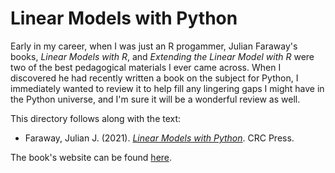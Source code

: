 # Linear Models with Python

Early in my career, when I was just an R progammer, Julian Faraway's books, _Linear Models with R_, and _Extending the Linear Model with R_ were two of the best pedagogical materials I ever came across. When I discovered he had recently written a book on the subject for Python, I immediately wanted to review it to help fill any lingering gaps I might have in the Python universe, and I'm sure it will be a wonderful review as well.

This directory follows along with the text:
- Faraway, Julian J. (2021). <a href="https://www.amazon.com/Linear-Models-Chapman-Statistical-Science/dp/1138483958/ref=sr_1_1?crid=HFYL3D0C4NEG&keywords=Linear+models+with+python&qid=1640202716&sprefix=linear+models+with+python%2Caps%2C141&sr=8-1">_Linear Models with Python_</a>. CRC Press.

The book's website can be found <a href="https://julianfaraway.github.io/LMP/">here</a>.
